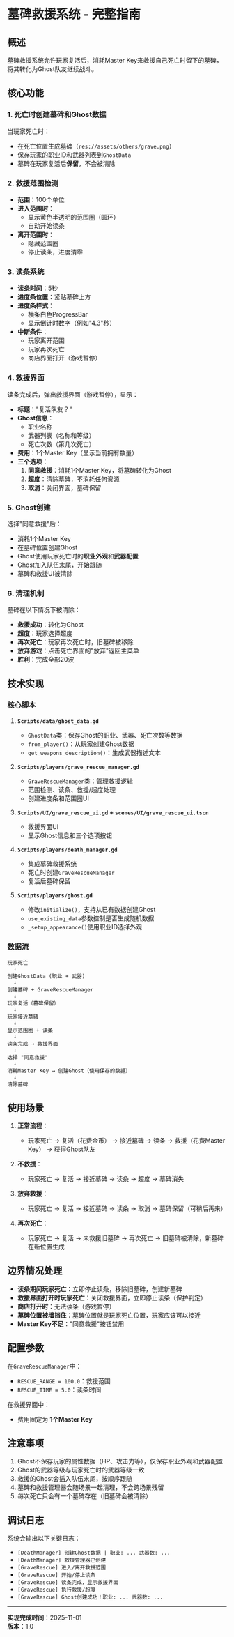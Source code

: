 # 墓碑救援系统 - 完整指南

## 概述

墓碑救援系统允许玩家复活后，消耗Master Key来救援自己死亡时留下的墓碑，将其转化为Ghost队友继续战斗。

## 核心功能

### 1. 死亡时创建墓碑和Ghost数据

当玩家死亡时：
- 在死亡位置生成墓碑（`res://assets/others/grave.png`）
- 保存玩家的职业ID和武器列表到`GhostData`
- 墓碑在玩家复活后**保留**，不会被清除

### 2. 救援范围检测

- **范围**：100个单位
- **进入范围时**：
  - 显示黄色半透明的范围圈（圆环）
  - 自动开始读条
- **离开范围时**：
  - 隐藏范围圈
  - 停止读条，进度清零

### 3. 读条系统

- **读条时间**：5秒
- **进度条位置**：紧贴墓碑上方
- **进度条样式**：
  - 横条白色ProgressBar
  - 显示倒计时数字（例如"4.3"秒）
- **中断条件**：
  - 玩家离开范围
  - 玩家再次死亡
  - 商店界面打开（游戏暂停）

### 4. 救援界面

读条完成后，弹出救援界面（游戏暂停），显示：
- **标题**："复活队友？"
- **Ghost信息**：
  - 职业名称
  - 武器列表（名称和等级）
  - 死亡次数（第几次死亡）
- **费用**：1个Master Key（显示当前拥有数量）
- **三个选项**：
  1. **同意救援**：消耗1个Master Key，将墓碑转化为Ghost
  2. **超度**：清除墓碑，不消耗任何资源
  3. **取消**：关闭界面，墓碑保留

### 5. Ghost创建

选择"同意救援"后：
- 消耗1个Master Key
- 在墓碑位置创建Ghost
- Ghost使用玩家死亡时的**职业外观**和**武器配置**
- Ghost加入队伍末尾，开始跟随
- 墓碑和救援UI被清除

### 6. 清理机制

墓碑在以下情况下被清除：
- **救援成功**：转化为Ghost
- **超度**：玩家选择超度
- **再次死亡**：玩家再次死亡时，旧墓碑被移除
- **放弃游戏**：点击死亡界面的"放弃"返回主菜单
- **胜利**：完成全部20波

## 技术实现

### 核心脚本

1. **`Scripts/data/ghost_data.gd`**
   - `GhostData`类：保存Ghost的职业、武器、死亡次数等数据
   - `from_player()`：从玩家创建Ghost数据
   - `get_weapons_description()`：生成武器描述文本

2. **`Scripts/players/grave_rescue_manager.gd`**
   - `GraveRescueManager`类：管理救援逻辑
   - 范围检测、读条、救援/超度处理
   - 创建进度条和范围圈UI

3. **`Scripts/UI/grave_rescue_ui.gd` + `scenes/UI/grave_rescue_ui.tscn`**
   - 救援界面UI
   - 显示Ghost信息和三个选项按钮

4. **`Scripts/players/death_manager.gd`**
   - 集成墓碑救援系统
   - 死亡时创建`GraveRescueManager`
   - 复活后墓碑保留

5. **`Scripts/players/ghost.gd`**
   - 修改`initialize()`，支持从已有数据创建Ghost
   - `use_existing_data`参数控制是否生成随机数据
   - `_setup_appearance()`使用职业ID选择外观

### 数据流

```
玩家死亡
  ↓
创建GhostData (职业 + 武器)
  ↓
创建墓碑 + GraveRescueManager
  ↓
玩家复活（墓碑保留）
  ↓
玩家接近墓碑
  ↓
显示范围圈 + 读条
  ↓
读条完成 → 救援界面
  ↓
选择 "同意救援"
  ↓
消耗Master Key → 创建Ghost（使用保存的数据）
  ↓
清除墓碑
```

## 使用场景

1. **正常流程**：
   - 玩家死亡 → 复活（花费金币） → 接近墓碑 → 读条 → 救援（花费Master Key） → 获得Ghost队友

2. **不救援**：
   - 玩家死亡 → 复活 → 接近墓碑 → 读条 → 超度 → 墓碑消失

3. **放弃救援**：
   - 玩家死亡 → 复活 → 接近墓碑 → 读条 → 取消 → 墓碑保留（可稍后再来）

4. **再次死亡**：
   - 玩家死亡 → 复活 → 未救援旧墓碑 → 再次死亡 → 旧墓碑被清除，新墓碑在新位置生成

## 边界情况处理

- **读条期间玩家死亡**：立即停止读条，移除旧墓碑，创建新墓碑
- **救援界面打开时玩家死亡**：关闭救援界面，立即停止读条（保护判定）
- **商店打开时**：无法读条（游戏暂停）
- **墓碑位置被墙挡住**：墓碑位置就是玩家死亡位置，玩家应该可以接近
- **Master Key不足**："同意救援"按钮禁用

## 配置参数

在`GraveRescueManager`中：
- `RESCUE_RANGE = 100.0`：救援范围
- `RESCUE_TIME = 5.0`：读条时间

在救援界面中：
- 费用固定为 **1个Master Key**

## 注意事项

1. Ghost不保存玩家的属性数据（HP、攻击力等），仅保存职业外观和武器配置
2. Ghost的武器等级与玩家死亡时的武器等级一致
3. 救援的Ghost会插入队伍末尾，按顺序跟随
4. 墓碑和救援管理器会随场景一起清理，不会跨场景残留
5. 每次死亡只会有一个墓碑存在（旧墓碑会被清除）

## 调试日志

系统会输出以下关键日志：
- `[DeathManager] 创建Ghost数据 | 职业: ... 武器数: ...`
- `[DeathManager] 救援管理器已创建`
- `[GraveRescue] 进入/离开救援范围`
- `[GraveRescue] 开始/停止读条`
- `[GraveRescue] 读条完成，显示救援界面`
- `[GraveRescue] 执行救援/超度`
- `[GraveRescue] Ghost创建成功！职业: ... 武器数: ...`

---

**实现完成时间**：2025-11-01  
**版本**：1.0

